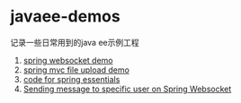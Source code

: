 # javaee-demos
记录一些日常用到的java ee示例工程

1. [spring websocket demo](gs-messaging-stomp-websocket) 
2. [spring mvc file upload demo](spring-mvc-file-upload)
3. [code for spring essentials](spring-essentials-code)
4. [Sending message to specific user on Spring Websocket](wsproblem)
